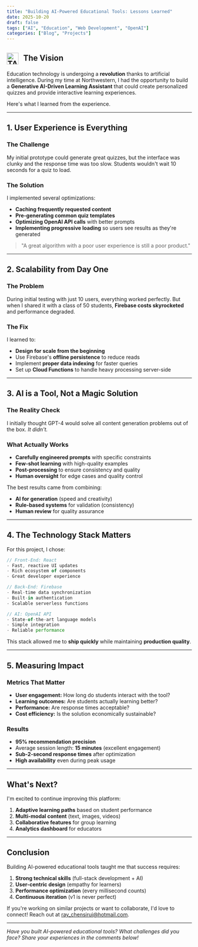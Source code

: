 ```yaml
---
title: "Building AI-Powered Educational Tools: Lessons Learned"
date: 2025-10-20
draft: false
tags: ["AI", "Education", "Web Development", "OpenAI"]
categories: ["Blog", "Projects"]
---
```


## <img src="/images/taleducationgroup_logo.jpeg" alt="TAL Education logo" class="logo-icon" style="width: 32px; height: 32px; vertical-align: middle; margin-right: 8px;"> The Vision

Education technology is undergoing a **revolution** thanks to artificial intelligence. During my time at Northwestern, I had the opportunity to build a **Generative AI-Driven Learning Assistant** that could create personalized quizzes and provide interactive learning experiences.

Here's what I learned from the experience.

---

## 1. User Experience is Everything

### The Challenge
My initial prototype could generate great quizzes, but the interface was clunky and the response time was too slow. Students wouldn't wait 10 seconds for a quiz to load.

### The Solution
I implemented several optimizations:
- **Caching frequently requested content**
- **Pre-generating common quiz templates**
- **Optimizing OpenAI API calls** with better prompts
- **Implementing progressive loading** so users see results as they're generated

> "A great algorithm with a poor user experience is still a poor product."

---

## 2. Scalability from Day One

### The Problem
During initial testing with just 10 users, everything worked perfectly. But when I shared it with a class of 50 students, **Firebase costs skyrocketed** and performance degraded.

### The Fix
I learned to:
- **Design for scale from the beginning**
- Use Firebase's **offline persistence** to reduce reads
- Implement **proper data indexing** for faster queries
- Set up **Cloud Functions** to handle heavy processing server-side

---

## 3. AI is a Tool, Not a Magic Solution

### The Reality Check
I initially thought GPT-4 would solve all content generation problems out of the box. *It didn't.*

### What Actually Works
- **Carefully engineered prompts** with specific constraints
- **Few-shot learning** with high-quality examples
- **Post-processing** to ensure consistency and quality
- **Human oversight** for edge cases and quality control

The best results came from combining:
- **AI for generation** (speed and creativity)
- **Rule-based systems** for validation (consistency)
- **Human review** for quality assurance

---

## 4. The Technology Stack Matters

For this project, I chose:

```javascript
// Front-End: React
- Fast, reactive UI updates
- Rich ecosystem of components
- Great developer experience

// Back-End: Firebase
- Real-time data synchronization
- Built-in authentication
- Scalable serverless functions

// AI: OpenAI API
- State-of-the-art language models
- Simple integration
- Reliable performance
```

This stack allowed me to **ship quickly** while maintaining **production quality**.

---

## 5. Measuring Impact

### Metrics That Matter
- **User engagement:** How long do students interact with the tool?
- **Learning outcomes:** Are students actually learning better?
- **Performance:** Are response times acceptable?
- **Cost efficiency:** Is the solution economically sustainable?

### Results
- **95% recommendation precision**
- Average session length: **15 minutes** (excellent engagement)
- **Sub-2-second response times** after optimization
- **High availability** even during peak usage

---

## What's Next?

I'm excited to continue improving this platform:

1. **Adaptive learning paths** based on student performance
2. **Multi-modal content** (text, images, videos)
3. **Collaborative features** for group learning
4. **Analytics dashboard** for educators

---

## Conclusion

Building AI-powered educational tools taught me that success requires:

1. **Strong technical skills** (full-stack development + AI)
2. **User-centric design** (empathy for learners)
3. **Performance optimization** (every millisecond counts)
4. **Continuous iteration** (v1 is never perfect)

If you're working on similar projects or want to collaborate, I'd love to connect! Reach out at [ray_chensirui@hotmail.com](mailto:ray_chensirui@hotmail.com).

---

*Have you built AI-powered educational tools? What challenges did you face? Share your experiences in the comments below!*
